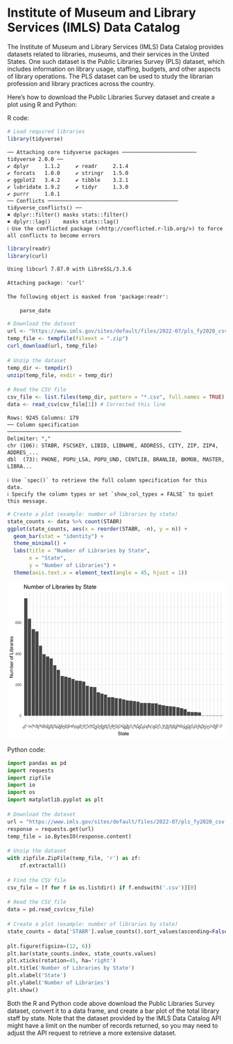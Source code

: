 Institute of Museum and Library Services (IMLS) Data Catalog
================

The Institute of Museum and Library Services (IMLS) Data Catalog
provides datasets related to libraries, museums, and their services in
the United States. One such dataset is the Public Libraries Survey (PLS)
dataset, which includes information on library usage, staffing, budgets,
and other aspects of library operations. The PLS dataset can be used to
study the librarian profession and library practices across the country.

Here’s how to download the Public Libraries Survey dataset and create a
plot using R and Python:

R code:

``` r
# Load required libraries
library(tidyverse)
```

    ── Attaching core tidyverse packages ──────────────────────── tidyverse 2.0.0 ──
    ✔ dplyr     1.1.2     ✔ readr     2.1.4
    ✔ forcats   1.0.0     ✔ stringr   1.5.0
    ✔ ggplot2   3.4.2     ✔ tibble    3.2.1
    ✔ lubridate 1.9.2     ✔ tidyr     1.3.0
    ✔ purrr     1.0.1     
    ── Conflicts ────────────────────────────────────────── tidyverse_conflicts() ──
    ✖ dplyr::filter() masks stats::filter()
    ✖ dplyr::lag()    masks stats::lag()
    ℹ Use the conflicted package (<http://conflicted.r-lib.org/>) to force all conflicts to become errors

``` r
library(readr)
library(curl)
```

    Using libcurl 7.87.0 with LibreSSL/3.3.6

    Attaching package: 'curl'

    The following object is masked from 'package:readr':

        parse_date

``` r
# Download the dataset
url <- "https://www.imls.gov/sites/default/files/2022-07/pls_fy2020_csv.zip"
temp_file <- tempfile(fileext = ".zip")
curl_download(url, temp_file)

# Unzip the dataset
temp_dir <- tempdir()
unzip(temp_file, exdir = temp_dir)

# Read the CSV file
csv_file <- list.files(temp_dir, pattern = "*.csv", full.names = TRUE)
data <- read_csv(csv_file[1]) # Corrected this line
```

    Rows: 9245 Columns: 179
    ── Column specification ────────────────────────────────────────────────────────
    Delimiter: ","
    chr (106): STABR, FSCSKEY, LIBID, LIBNAME, ADDRESS, CITY, ZIP, ZIP4, ADDRES_...
    dbl  (73): PHONE, POPU_LSA, POPU_UND, CENTLIB, BRANLIB, BKMOB, MASTER, LIBRA...

    ℹ Use `spec()` to retrieve the full column specification for this data.
    ℹ Specify the column types or set `show_col_types = FALSE` to quiet this message.

``` r
# Create a plot (example: number of libraries by state)
state_counts <- data %>% count(STABR)
ggplot(state_counts, aes(x = reorder(STABR, -n), y = n)) +
  geom_bar(stat = "identity") +
  theme_minimal() +
  labs(title = "Number of Libraries by State",
       x = "State",
       y = "Number of Libraries") +
  theme(axis.text.x = element_text(angle = 45, hjust = 1))
```

![](imls_files/figure-gfm/unnamed-chunk-1-1.png)

Python code:

``` python
import pandas as pd
import requests
import zipfile
import io
import os
import matplotlib.pyplot as plt

# Download the dataset
url = "https://www.imls.gov/sites/default/files/2022-07/pls_fy2020_csv.zip"
response = requests.get(url)
temp_file = io.BytesIO(response.content)

# Unzip the dataset
with zipfile.ZipFile(temp_file, 'r') as zf:
    zf.extractall()

# Find the CSV file
csv_file = [f for f in os.listdir() if f.endswith('.csv')][0]

# Read the CSV file
data = pd.read_csv(csv_file)

# Create a plot (example: number of libraries by state)
state_counts = data['STABR'].value_counts().sort_values(ascending=False)

plt.figure(figsize=(12, 6))
plt.bar(state_counts.index, state_counts.values)
plt.xticks(rotation=45, ha='right')
plt.title('Number of Libraries by State')
plt.xlabel('State')
plt.ylabel('Number of Libraries')
plt.show()
```

Both the R and Python code above download the Public Libraries Survey
dataset, convert it to a data frame, and create a bar plot of the total
library staff by state. Note that the dataset provided by the IMLS Data
Catalog API might have a limit on the number of records returned, so you
may need to adjust the API request to retrieve a more extensive dataset.
